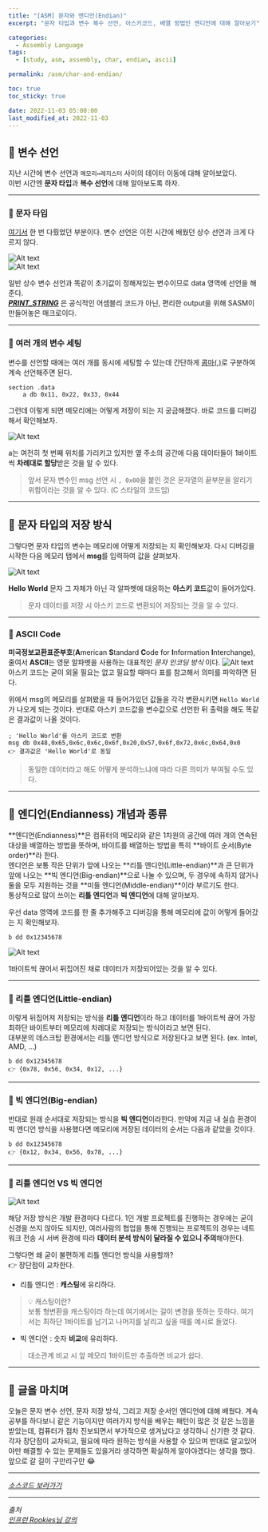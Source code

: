 ```yaml
---
title: "[ASM] 문자와 엔디언(Endian)"
excerpt: "문자 타입과 변수 복수 선언, 아스키코드, 배열 방법인 엔디언에 대해 알아보기"

categories:
  - Assembly Language
tags:
  - [study, asm, assembly, char, endian, ascii]

permalink: /asm/char-and-endian/

toc: true
toc_sticky: true

date: 2022-11-03 05:00:00
last_modified_at: 2022-11-03
---
```


## 👻 변수 선언
지난 시간에 변수 선언과 ``` 메모리↔레지스터 ``` 사이의 데이터 이동에 대해 알아보았다.   
이번 시간엔 **문자 타입**과 **복수 선언**에 대해 알아보도록 하자.   

***

### 🌱 문자 타입
[여기서](/asm/asm-basic/#-hello-world-%EC%B6%9C%EB%A0%A5%ED%95%B4%EB%B3%B4%EA%B8%B0) 한 번 다뤘었던 부분이다. 변수 선언은 이전 시간에 배웠던 상수 선언과 크게 다르지 않다.   

![Alt text](/assets/images/posts_img/char-and-endian/code-1.PNG)   
![Alt text](/assets/images/posts_img/char-and-endian/code-1-result.PNG)   

일반 상수 변수 선언과 똑같이 초기값이 정해져있는 변수이므로 data 영역에 선언을 해준다.   
_**<u>PRINT_STRING</u>**_ 은 공식적인 어셈블리 코드가 아닌, 편리한 output을 위해 SASM이 만들어놓은 매크로이다.   

***

### 🌱 여러 개의 변수 세팅
변수를 선언할 때에는 여러 개를 동시에 세팅할 수 있는데 간단하게 <u>콤마(,)</u>로 구분하여 계속 선언해주면 된다.   

```
section .data
    a db 0x11, 0x22, 0x33, 0x44
```

그런데 이렇게 되면 메모리에는 어떻게 저장이 되는 지 궁금해졌다. 바로 코드를 디버깅해서 확인해보자.

![Alt text](/assets/images/posts_img/char-and-endian/memory-a.PNG)   

a는 여전히 첫 번째 위치를 가리키고 있지만 옆 주소의 공간에 다음 데이터들이 1바이트씩 **차례대로 할당**받은 것을 알 수 있다.   

> 앞서 문자 변수인 msg 선언 시 ``` , 0x00 ```을 붙인 것은 문자열의 끝부분을 알리기 위함이라는 것을 알 수 있다. (C 스타일의 코드임)

***

## 👻 문자 타입의 저장 방식
그렇다면 문자 타입의 변수는 메모리에 어떻게 저장되는 지 확인해보자. 다시 디버깅을 시작한 다음 메모리 탭에서 **msg**를 입력하여 값을 살펴보자.   

![Alt text](/assets/images/posts_img/char-and-endian/memory-msg.PNG)   

**Hello World** 문자 그 자체가 아닌 각 알파벳에 대응하는 **아스키 코드**값이 들어가있다.   

> 문자 데이터를 저장 시 아스키 코드로 변환되어 저장되는 것을 알 수 있다.

***

### 🌱 ASCII Code
**미국정보교환표준부호**(**A**merican **S**tandard **C**ode for **I**nformation **I**nterchange), 줄여서 **ASCII**는 영문 알파벳을 사용하는 대표적인 _문자 인코딩 방식_ 이다.
![Alt text](/assets/images/posts_img/char-and-endian/ascii.png)   
아스키 코드는 굳이 외울 필요는 없고 필요할 때마다 표를 참고해서 의미를 파악하면 된다.   

위에서 msg의 메모리를 살펴봤을 때 들어가있던 값들을 각각 변환시키면 ``` Hello World ```가 나오게 되는 것이다. 반대로 아스키 코드값을 변수값으로 선언한 뒤 출력을 해도 똑같은 결과값이 나올 것이다.

```
; 'Hello World'를 아스키 코드로 변환
msg db 0x48,0x65,0x6c,0x6c,0x6f,0x20,0x57,0x6f,0x72,0x6c,0x64,0x0
👉 결과값은 'Hello World'로 동일
```

> 동일한 데이터라고 해도 어떻게 분석하느냐에 따라 다른 의미가 부여될 수도 있다.

***

## 👻 엔디언(Endianness) 개념과 종류
**엔디언(Endianness)**은 컴퓨터의 메모리와 같은 1차원의 공간에 여러 개의 연속된 대상을 배열하는 방법을 뜻하며, 바이트를 배열하는 방법을 특히 **바이트 순서(Byte order)**라 한다.   
엔디언은 보통 작은 단위가 앞에 나오는 **리틀 엔디언(Little-endian)**과 큰 단위가 앞에 나오는 **빅 엔디언(Big-endian)**으로 나눌 수 있으며, 두 경우에 속하지 않거나 둘을 모두 지원하는 것을 **미들 엔디언(Middle-endian)**이라 부르기도 한다.   
통상적으로 많이 쓰이는 **리틀 엔디언**과 **빅 엔디언**에 대해 알아보자.   

우선 data 영역에 코드를 한 줄 추가해주고 디버깅을 통해 메모리에 값이 어떻게 들어갔는 지 확인해보자.

```
b dd 0x12345678
```

![Alt text](/assets/images/posts_img/char-and-endian/memory-b.PNG)   

1바이트씩 끊어서 뒤집어진 채로 데이터가 저장되어있는 것을 알 수 있다.

***

### 🌱 리틀 엔디언(Little-endian)
이렇게 뒤집어져 저장되는 방식을 **리틀 엔디언**이라 하고 데이터를 1바이트씩 끊어 가장 최하단 바이트부터 메모리에 차례대로 저장되는 방식이라고 보면 된다.   
대부분의 데스크탑 환경에서는 리틀 엔디언 방식으로 저장된다고 보면 된다. (ex. Intel, AMD, ...)

```
b dd 0x12345678
👉 {0x78, 0x56, 0x34, 0x12, ...}
```

***

### 🌱 빅 엔디언(Big-endian)
반대로 원래 순서대로 저장되는 방식을 **빅 엔디언**이라한다. 만약에 지금 내 실습 환경이 빅 엔디언 방식을 사용했다면 메모리에 저장된 데이터의 순서는 다음과 같았을 것이다.   

```
b dd 0x12345678
👉 {0x12, 0x34, 0x56, 0x78, ...}
```

***

### 🌱 리틀 엔디언 VS 빅 엔디언
![Alt text](/assets/images/posts_img/char-and-endian/endian.png)   

해당 저장 방식은 개발 환경마다 다르다. 1인 개발 프로젝트를 진행하는 경우에는 굳이 신경을 쓰지 않아도 되지만, 여러사람의 협업을 통해 진행되는 프로젝트의 경우는 네트워크 전송 시 서버 환경에 따라 **데이터 분석 방식이 달라질 수 있으니 주의**해야한다.   

그렇다면 왜 굳이 불편하게 리틀 엔디언 방식을 사용할까?   
👉 장단점이 교차한다.   

- 리틀 엔디언 : **캐스팅**에 유리하다.
> 💡 캐스팅이란?   
보통 형변환을 캐스팅이라 하는데 여기에서는 길이 변경을 뜻하는 듯하다. 여기서는 최하단 1바이트를 남기고 나머지를 날리고 싶을 때를 예시로 들었다.

- 빅 엔디언 : 숫자 **비교**에 유리하다.
> 대소관계 비교 시 앞 메모리 1바이트만 추출하면 비교가 쉽다.
  
***

## 👻 글을 마치며
오늘은 문자 변수 선언, 문자 저장 방식, 그리고 저장 순서인 엔디언에 대해 배웠다. 계속 공부를 하다보니 같은 기능이지만 여러가지 방식을 배우는 패턴이 많은 것 같은 느낌을 받았는데, 컴퓨터가 점차 진보되면서 부가적으로 생겨났다고 생각하니 신기한 것 같다. 각자 장단점이 교차되고, 필요에 따라 원하는 방식을 사용할 수 있으며 반대로 알고있어야만 해결할 수 있는 문제들도 있을거라 생각하면 확실하게 알아야겠다는 생각을 했다. 앞으로 갈 길이 구만리구만 😂

***

_[소스코드 보러가기](https://github.com/choi-dan-di/study_assembly/blob/master/register/char-and-endian.asm)_

***

_출처_   
_[인프런 Rookies님 강의](https://inf.run/bje8)_   